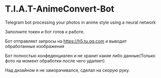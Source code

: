 # T.I.A.T-AnimeConvert-Bot
Telegram bot processing your photos in anime style using a neural network

Заполните токен и бот готов к работе.

Бот отправляет запросы на https://h5.tu.qq.com и выводит обработанные изображения

Бот полностью конфеденциален и не хранит какие либо данные(Только фото на момент обработки после чего удаляет)

Над дизайном я не заморачивался, сделал на скорую руку.
